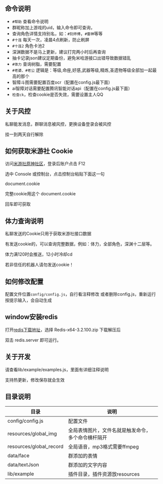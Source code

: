 ## 命令说明

* `#帮助` 查看命令说明
* 群昵称加上游戏的uid，输入命令即可查询，
* 查询角色详情支持别名，如：`#刻师傅`，`#雷神`等等
* `#十连` 每天一次，凌晨4点刷新，防止刷屏
* `#十连2` 角色卡池2
* 深渊数据不是马上更新，建议打完两小时后再查询
* 抽卡记录json建议定期备份，避免米哈游接口出错导致数据错乱
* `#体力` 查询树脂，需要配置
* `#老婆、#老公` 逻辑是：等级,命座,好感,武器等级,精炼,圣遗物等级全部加一起最高的那个
* 智障斗图需要配置百度ocr（配置在config.js最下面）
* ai智障对话需要配置腾讯智能对话api（配置在config.js最下面）
* `检查ck`，检查cookie是否失效，需要设置主人QQ

## 关于风控

私聊能发消息，群聊消息被风控，更换设备登录会被风控

挂一到两天自行解除

## 如何获取米游社 Cookie
访问[米游社原神社区](https://bbs.mihoyo.com/ys/)，登录后账户点击 F12 

选中 Console 或控制台，点击控制台粘贴下面这一句

document.cookie

完整cookie用这个 document.cookie

回车即可获取

## 体力查询说明
私聊发送的Cookie只用于获取米游社接口数据

有发送cookie的，可以查询完整数据，例如：体力，全部角色，深渊十二层等。

体力满120时会推送，12小时冷却cd

若非信任的机器人请勿发送cookie！

## 如何修改配置
配置文件位置`config/config.js`，自行看注释修改
或者删除config.js，重新运行按提示输入，会自动生成


## window安装redis

打开[redis下载地址](https://github.com/microsoftarchive/redis/releases/tag/win-3.2.100)，选择 Redis-x64-3.2.100.zip 下载解压后

双击 redis.server 即可运行。

## 关于开发

请查看lib/example/examples.js，里面有详细注释说明

支持热更新，修改保存就会生效


## 目录说明

| 目录                            | 说明                                              |
| ------------------------------- | --------------------------------------------------|
| config/config.js                | 配置文件                                          |
| resources/global_img            | 全局表情图片，文件名就是触发命令，多个命令横杆隔开 |
| resources/global_record         | 全局语音，mp3格式需要ffmpeg                       |
| data/face                       | 群添加的表情                                      |
| data/textJson                   | 群添加的文字内容                                  |
| lib/example                     | 插件目录，插件资源放resources                     |